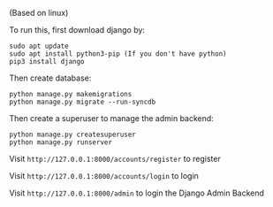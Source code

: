 (Based on linux)

To run this, first download django by:
```
sudo apt update
sudo apt install python3-pip (If you don't have python)
pip3 install django
```

Then create database: 
```
python manage.py makemigrations
python manage.py migrate --run-syncdb
```

Then create a superuser to manage the admin backend:
```
python manage.py createsuperuser
python manage.py runserver
```

Visit ```http://127.0.0.1:8000/accounts/register``` to register

Visit ```http://127.0.0.1:8000/accounts/login``` to login

Visit ```http://127.0.0.1:8000/admin``` to login the Django Admin Backend
